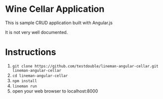 # Wine Cellar Application #

This is sample CRUD application built with Angular.js

It is not very well documented.

# Instructions

1. `git clone https://github.com/testdouble/lineman-angular-cellar.git lineman-angular-cellar`
2. `cd lineman-angular-cellar`
3. `npm install`
4. `lineman run`
5. open your web browser to localhost:8000
